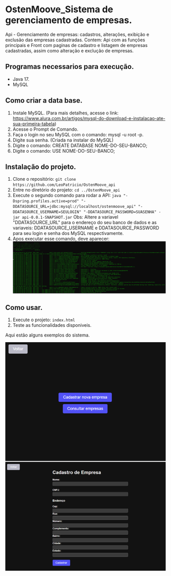 # OstenMoove_Sistema de gerenciamento de empresas. 
Api - Gerenciamento de empresas: cadastros, alterações, exibição e exclusão das empresas cadastradas.
Contem: Api com as funções principais e Front com paginas de cadastro e listagem de empresas cadastradas, assim como alteração e exclução de empresas. 

## Programas necessarios para execução.

- Java 17.
- MySQL

## Como criar a data base.

1. Instale MySQL. (Para mais detalhes, acesse o link: https://www.alura.com.br/artigos/mysql-do-download-e-instalacao-ate-sua-primeira-tabela)
2. Acesse o Prompt de Comando.
3. Faça o login no seu MySQL com o comando: mysql -u root -p. 
4. Digite sua senha. (Criada na instalar do MySQL)
5. Digite o comando: CREATE DATABASE NOME-DO-SEU-BANCO;
6. Digite o comando: USE NOME-DO-SEU-BANCO;


## Instalação do projeto.

1. Clone o repositório: `git clone  https://github.com/LeoPatricio/OstenMoove_api`
2. Entre no diretório do projeto: `cd ../OstenMoove_api`
3. Execute o segundo comando para rodar a API: `java "-Dspring.profiles.active=prod" "-DDATASOURCE_URL=jdbc:mysql://localhost/ostenmoove_api" "-DDATASOURCE_USERNAME=SEULOGIN" "-DDATASOURCE_PASSWORD=SUASENHA" -jar api-0.0.1-SNAPSHOT.jar` 
Obs: Altere a variavel "DDATASOURCE_URL" para o endereço do seu banco de dados e as variaveis: DDATASOURCE_USERNAME e DDATASOURCE_PASSWORD para seu login e senha dos MySQL respectivamente.
4. Apos executar esse comando, deve aparecer: 
![API iniciada com sucesso.](./img/API-Iniciada.PNG)


## Como usar.
1. Execute o projeto: `index.html`
2. Teste as funcionalidades disponiveis. 

Aqui estão alguns exemplos do sistema. 

![Menu de seleção de funções.](./img/01-Menu.PNG)
![Pagina de cadastro de empresas.](./img/01-CadastroDeEmpresa.PNG)
